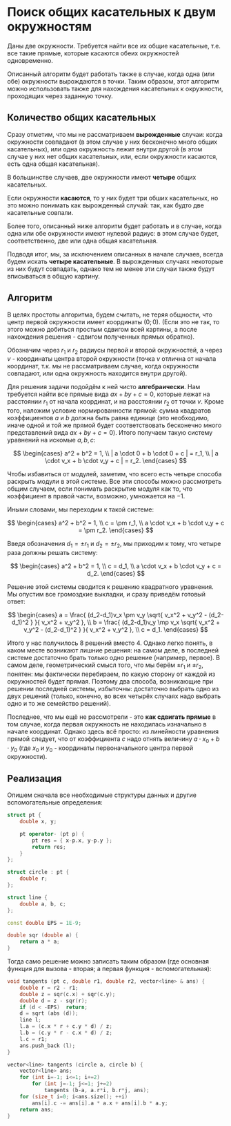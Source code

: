 # Поиск общих касательных к двум окружностям

Даны две окружности. Требуется найти все их общие касательные, т.е. все такие прямые, которые касаются обеих окружностей одновременно.

Описанный алгоритм будет работать также в случае, когда одна (или обе) окружности вырождаются в точки. Таким образом, этот алгоритм можно использовать также для нахождения касательных к окружности, проходящих через заданную точку.

## Количество общих касательных

Сразу отметим, что мы не рассматриваем **вырожденные** случаи: когда окружности совпадают (в этом случае у них бесконечно много общих касательных), или одна окружность лежит внутри другой (в этом случае у них нет общих касательных, или, если окружности касаются, есть одна общая касательная).

В большинстве случаев, две окружности имеют **четыре** общих касательных.

Если окружности **касаются**, то у них будет три обших касательных, но это можно понимать как вырожденный случай: так, как будто две касательные совпали.

Более того, описанный ниже алгоритм будет работать и в случае, когда одна или обе окружности имеют нулевой радиус: в этом случае будет, соответственно, две или одна общая касательная.

Подводя итог, мы, за исключением описанных в начале случаев, всегда будем искать **четыре касательные**. В вырожденных случаях некоторые из них будут совпадать, однако тем не менее эти случаи также будут вписываться в общую картину.

## Алгоритм

В целях простоты алгоритма, будем считать, не теряя общности, что центр первой окружности имеет координаты $(0;0)$. (Если это не так, то этого можно добиться простым сдвигом всей картины, а после нахождения решения - сдвигом полученных прямых обратно).

Обозначим через $r_1$ и $r_2$ радиусы первой и второй окружностей, а через $v$ - координаты центра второй окружности (точка $v$ отлична от начала координат, т.к. мы не рассматриваем случае, когда окружности совпадают, или одна окружность находится внутри другой).

Для решения задачи подойдём к ней чисто **алгебраически**. Нам требуется найти все прямые вида $ax+by+c=0$, которые лежат на расстоянии $r_1$ от начала координат, и на расстоянии $r_2$ от точки $v$. Кроме того, наложим условие нормированности прямой: сумма квадратов коэффициентов $a$ и $b$ должна быть равна единице (это необходимо, иначе одной и той же прямой будет соответствовать бесконечно много представлений вида $ax+by+c=0$). Итого получаем такую систему уравнений на искомые $a,b,c$:

$$
\begin{cases}
a^2 + b^2 = 1, \\
| a \cdot 0 + b \cdot 0 + c | = r_1, \\
| a \cdot v_x + b \cdot v_y + c | = r_2.
\end{cases}
$$

Чтобы избавиться от модулей, заметим, что всего есть четыре способа раскрыть модули в этой системе. Все эти способы можно рассмотреть общим случаем, если понимать раскрытие модуля как то, что коэффициент в правой части, возможно, умножается на $-1$.

Иными словами, мы переходим к такой системе:

$$
\begin{cases}
a^2 + b^2 = 1, \\
c = \pm r_1, \\
a \cdot v_x + b \cdot v_y + c = \pm r_2.
\end{cases}
$$

Введя обозначения $d_1 = \pm r_1$ и $d_2 = \pm r_2$, мы приходим к тому, что четыре раза должны решать систему:

$$
\begin{cases}
a^2 + b^2 = 1, \\
c = d_1, \\
a \cdot v_x + b \cdot v_y + c = d_2.
\end{cases}
$$

Решение этой системы сводится к решению квадратного уравнения. Мы опустим все громоздкие выкладки, и сразу приведём готовый ответ:

$$
\begin{cases}
a = \frac{ (d_2-d_1)v_x \pm v_y \sqrt{ v_x^2 + v_y^2 - (d_2-d_1)^2 } }{ v_x^2 + v_y^2 }, \\
b = \frac{ (d_2-d_1)v_y \mp v_x \sqrt{ v_x^2 + v_y^2 - (d_2-d_1)^2 } }{ v_x^2 + v_y^2 }, \\
c = d_1.
\end{cases}
$$

Итого у нас получилось $8$ решений вместо $4$. Однако легко понять, в каком месте возникают лишние решения: на самом деле, в последней системе достаточно брать только одно решение (например, первое). В самом деле, геометрический смысл того, что мы берём $\pm r_1$ и $\pm r_2$, понятен: мы фактически перебираем, по какую сторону от каждой из окружностей будет прямая. Поэтому два способа, возникающие при решении последней системы, избыточны: достаточно выбрать одно из двух решений (только, конечно, во всех четырёх случаях надо выбрать одно и то же семейство решений).

Последнее, что мы ещё не рассмотрели - это **как сдвигать прямые** в том случае, когда первая окружность не находилась изначально в начале координат. Однако здесь всё просто: из линейности уравнения прямой следует, что от коэффициента $c$ надо отнять величину $a \cdot x_0 + b \cdot y_0$ (где $x_0$ и $y_0$ - координаты первоначального центра первой окружности).

## Реализация

Опишем сначала все необходимые структуры данных и другие вспомогательные определения:

<!--- TODO: specify code snippet id -->
``` cpp
struct pt {
    double x, y;

    pt operator- (pt p) {
        pt res = { x-p.x, y-p.y };
        return res;
    }
};

struct circle : pt {
    double r;
};

struct line {
    double a, b, c;
};

const double EPS = 1E-9;

double sqr (double a) {
    return a * a;
}
```

Тогда само решение можно записать таким образом (где основная функция для вызова - вторая; а первая функция - вспомогательная):

<!--- TODO: specify code snippet id -->
``` cpp
void tangents (pt c, double r1, double r2, vector<line> & ans) {
    double r = r2 - r1;
    double z = sqr(c.x) + sqr(c.y);
    double d = z - sqr(r);
    if (d < -EPS)  return;
    d = sqrt (abs (d));
    line l;
    l.a = (c.x * r + c.y * d) / z;
    l.b = (c.y * r - c.x * d) / z;
    l.c = r1;
    ans.push_back (l);
}

vector<line> tangents (circle a, circle b) {
    vector<line> ans;
    for (int i=-1; i<=1; i+=2)
        for (int j=-1; j<=1; j+=2)
            tangents (b-a, a.r*i, b.r*j, ans);
    for (size_t i=0; i<ans.size(); ++i)
        ans[i].c -= ans[i].a * a.x + ans[i].b * a.y;
    return ans;
}
```

